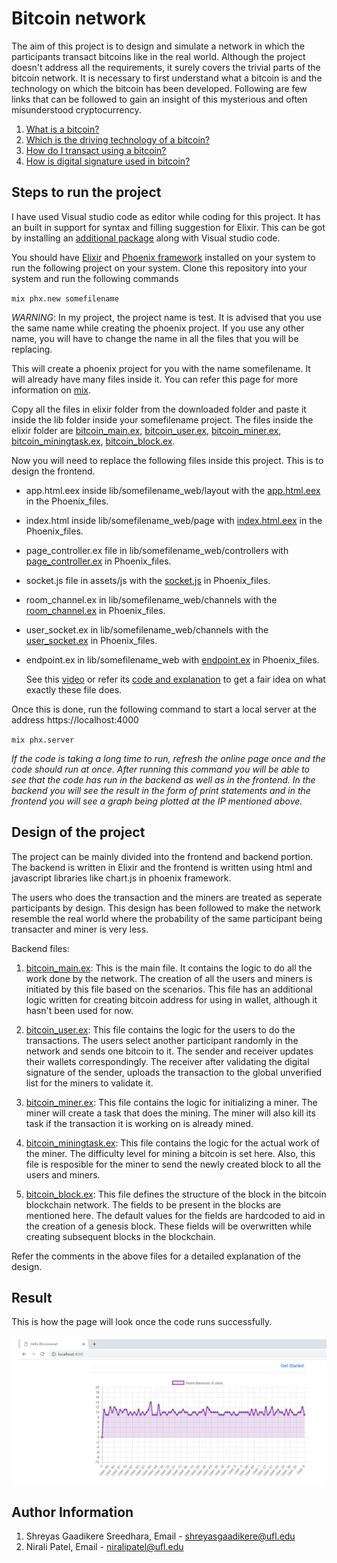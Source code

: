 # Bitcoin network

The aim of this project is to design and simulate a network in which the participants transact bitcoins like in the real world. Although the project doesn't address all the requirements, it surely covers the trivial parts of the bitcoin network. It is necessary to first understand what a bitcoin is and the technology on which the bitcoin has been developed. Following are few links that can be followed to gain an insight of this mysterious and often misunderstood cryptocurrency.

1. [What is a bitcoin?](https://www.youtube.com/watch?v=Um63OQz3bjo)
2. [Which is the driving technology of a bitcoin?](https://www.youtube.com/watch?v=SSo_EIwHSd4)
3. [How do I transact using a bitcoin?](https://www.youtube.com/watch?v=Em8nJN8IEes)
4. [How is digital signature used in bitcoin?](https://www.youtube.com/watch?v=Aq3a-_O2NcI&t=0s)

## Steps to run the project

I have used Visual studio code as editor while coding for this project. It has an built in support for syntax and filling suggestion for Elixir. This can be got by installing an [additional package](https://marketplace.visualstudio.com/items?itemName=mjmcloug.vscode-elixir) along with Visual studio code.

You should have [Elixir](https://elixir-lang.org/install.html) and [Phoenix framework](https://hexdocs.pm/phoenix/installation.html) installed on your system to run the following project on your system. Clone this repository into your system and run the following commands

`mix phx.new somefilename`

_WARNING_: In my project, the project name is test. It is advised that you use the same name while creating the phoenix project. If you use any other name, you will have to change the name in all the files that you will be replacing.

This will create a phoenix project for you with the name somefilename. It will already have many files inside it. You can refer this page for more information on [mix](https://elixir-lang.org/getting-started/mix-otp/introduction-to-mix.html).

Copy all the files in elixir folder from the downloaded folder and paste it inside the lib folder inside your somefilename project. The files inside the elixir folder are [bitcoin_main.ex](Elixir_files/bitcoin_main.ex), [bitcoin_user.ex](Elixir_files/bitcoin_user.ex), [bitcoin_miner.ex](Elixir_files/bitcoin_miner.ex), [bitcoin_miningtask.ex](Elixir_files/bitcoin_miningtask.ex), [bitcoin_block.ex](Elixir_files/bitcoin_block.ex).

Now you will need to replace the following files inside this project. This is to design the frontend.

- app.html.eex inside lib/somefilename_web/layout with the [app.html.eex](Phoenix_files/app.html.eex) in the Phoenix_files. 
- index.html inside lib/somefilename_web/page with [index.html.eex](Phoenix_files/index.html.eex) in the Phoenix_files.
- page_controller.ex file in lib/somefilename_web/controllers with [page_controller.ex](Phoenix_files/page_controller.ex) in Phoenix_files.
- socket.js file in assets/js with the [socket.js](Phoenix_files/socket.js) in Phoenix_files.
- room_channel.ex in lib/somefilename_web/channels with the [room_channel.ex](Phoenix_files/room_channel.ex) in Phoenix_files.
- user_socket.ex in lib/somefilename_web/channels with the [user_socket.ex](Phoenix_files/user_socket.js) in Phoenix_files.
- endpoint.ex in lib/somefilename_web with [endpoint.ex](Phoenix_files/endpoint.ex) in Phoenix_files.

    See this [video](https://www.youtube.com/watch?v=e5jlIejl9Fs) or refer its [code and explanation](https://gist.github.com/yaycode/58ff8213ea54d7272ae89d0b9165be16) to get a fair idea on what exactly these file does.

Once this is done, run the following command to start a local server at the address https://localhost:4000

`mix phx.server`

_If the code is taking a long time to run, refresh the online page once and the code should run at once. After running this command you will be able to see that the code has run in the backend as well as in the frontend. In the backend you will see the result in the form of print statements and in the frontend you will see a graph being plotted at the IP mentioned above._

## Design of the project

The project can be mainly divided into the frontend and backend portion. The backend is written in Elixir and the frontend is written using html and javascript libraries like chart.js in phoenix framework.

The users who does the transaction and the miners are treated as seperate participants by design. This design has been followed to make the network resemble the real world where the probability of the same participant being transacter and miner is very less.  

Backend files:

1. [bitcoin_main.ex](Elixir_files/bitcoin_main.ex):
    This is the main file. It contains the logic to do all the work done by the network. The creation of all the users and miners is initiated by this file based on the scenarios. This file has an additional logic written for creating bitcoin address for using in wallet, although it hasn't been used for now.

2. [bitcoin_user.ex](Elixir_files/bitcoin_user.ex):
    This file contains the logic for the users to do the transactions. The users select another participant randomly in the network and sends one bitcoin to it. The sender and receiver updates their wallets correspondingly. The receiver after validating the digital signature of the sender, uploads the transaction to the global unverified list for the miners to validate it.

3. [bitcoin_miner.ex](Elixir_files/bitcoin_miner.ex):
    This file contains the logic for initializing a miner. The miner will create a task that does the mining. The miner will also kill its task if the transaction it is working on is already mined.

4. [bitcoin_miningtask.ex](Elixir_files/bitcoin_miningtask.ex): 
    This file contains the logic for the actual work of the miner. The difficulty level for mining a bitcoin is set here. Also, this file is resposible for the miner to send the newly created block to all the users and miners.

5. [bitcoin_block.ex](Elixir_files/bitcoin_block.ex): 
    This file defines the structure of the block in the bitcoin blockchain network. The fields to be present in the blocks are mentioned here. The default values for the fields are hardcoded to aid in the creation of a genesis block. These fields will be overwritten while creating subsequent blocks in the blockchain. 

Refer the comments in the above files for a detailed explanation of the design.

## Result

This is how the page will look once the code runs successfully.

![alt text](result.PNG)

## Author Information
1. Shreyas Gaadikere Sreedhara, Email - shreyasgaadikere@ufl.edu
2. Nirali Patel, Email - niralipatel@ufl.edu

